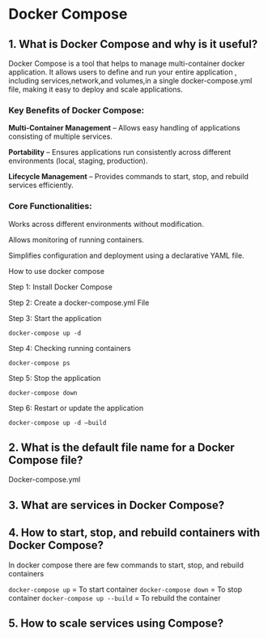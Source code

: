 # Docker Compose
## 1. What is Docker Compose and why is it useful?

  Docker Compose is a tool that helps to manage multi-container docker application. It allows users to define and run your entire application , including services,network,and volumes,in a single docker-compose.yml file, making it easy to deploy and scale applications.

### Key Benefits of Docker Compose:

**Multi-Container Management** – Allows easy handling of applications consisting of multiple services.

**Portability** – Ensures applications run consistently across different environments (local, staging, production).

**Lifecycle Management** – Provides commands to start, stop, and rebuild services efficiently.


### Core Functionalities:

Works across different environments without modification.

Allows monitoring of running containers.

Simplifies configuration and deployment using a declarative YAML file.

How to use docker compose

Step 1: Install Docker Compose

Step 2: Create a docker-compose.yml File

Step 3: Start the application

`docker-compose up -d`

Step 4: Checking running containers

`docker-compose ps`

Step 5: Stop the application

`docker-compose down`

Step 6: Restart or update the application

`docker-compose up -d —build`

## 2. What is the default file name for a Docker Compose file?
   Docker-compose.yml

## 3. What are services in Docker Compose?

## 4. How to start, stop, and rebuild containers with Docker Compose?

In docker compose there are few commands to start, stop, and rebuild containers

`docker-compose up` = To start container
`docker-compose down` = To stop container
`docker-compose up --build` = To rebuild the container


## 5. How to scale services using Compose?
